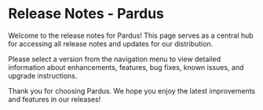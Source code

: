 # Release Notes - Pardus

Welcome to the release notes for Pardus! This page serves as a central hub for accessing all release notes and updates for our distribution.

Please select a version from the navigation menu to view detailed information about enhancements, features, bug fixes, known issues, and upgrade instructions.

Thank you for choosing Pardus. We hope you enjoy the latest improvements and features in our releases!

